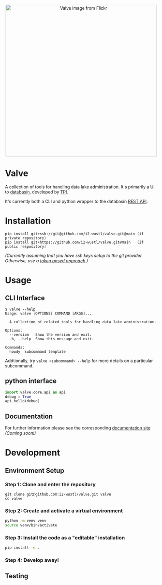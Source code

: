 <p align="center">
    <img src="https://live.staticflickr.com/4234/35829948885_7f49bca92a_h.jpg" alt="Valve Image from Flickr" width="500"/>
</p>
<!-- https://www.flickr.com/photos/cogdog/35829948885/ -->

# Valve


A collection of tools for handling data lake administration.  It's primarily a UI to [databasin][0], developed by [TPI][1].

It's currently both a CLI and python wrapper to the databasin [REST API][2].

# Installation

    pip install git+ssh://git@github.com/i2-wustl/valve.git@main (if private repository)
    pip install git+https://github.com/i2-wustl/valve.git@main   (if public respository)

_(Currently assuming that you have ssh keys setup to the git provider.  Otherwise, use a [token based approach][4].)_

# Usage

## CLI Interface

```
$ valve --help
Usage: valve [OPTIONS] COMMAND [ARGS]...

  A collection of related tools for handling data lake administration.

Options:
  --version   Show the version and exit.
  -h, --help  Show this message and exit.

Commands:
  howdy  subcommand template
```

Addtionally, try `valve <subcommand> --help` for more details on a particular subcommand.

## python interface

```python
import valve.core.api as api
debug = True
api.hello(debug)
```

## Documentation

For further information please see the corresponding [documentation site][3] _(Coming soon!)_

# Development

## Environment Setup

### Step 1:  Clone and enter the repository

    git clone git@github.com:i2-wustl/valve.git valve
    cd valve

### Step 2: Create and activate a virtual environment

```bash
python -m venv venv
source venv/bin/activate
```

### Step 3: Install the code as a "editable" installation

```bash
pip install -e .
```

### Step 4: Develop away!

## Testing

[0]: https://demo.databasin.co
[1]: https://technologypartners.net
[2]: https://demo.databasin.co/api/docs/swagger-ui/index.html?url=https://demo.databasin.co/api/swagger.json#/
[3]: https://www.google.com
[4]: https://docs.readthedocs.io/en/stable/guides/private-python-packages.html
